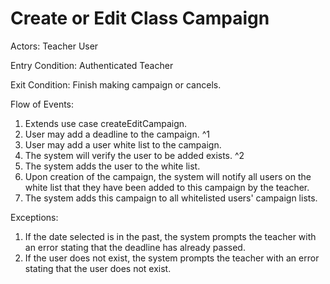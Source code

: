 # Create or Edit Class Campaign

Actors: Teacher User

Entry Condition: Authenticated Teacher

Exit Condition: Finish making campaign or cancels.

Flow of Events:
1. Extends use case createEditCampaign.
2. User may add a deadline to the campaign. ^1
3. User may add a user white list to the campaign.
  1. The system will verify the user to be added exists. ^2
  2. The system adds the user to the white list.
  3. Upon creation of the campaign, the system will notify all users on the white list that they have been added to this campaign by the teacher.
  4. The system adds this campaign to all whitelisted users' campaign lists.

Exceptions:
1. If the date selected is in the past, the system prompts the teacher with an error stating that the deadline has already passed.
2. If the user does not exist, the system prompts the teacher with an error stating that the user does not exist.
